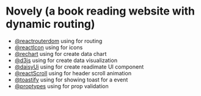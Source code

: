# Novely (a book reading website with dynamic routing)


- [@reactrouterdom](https://reactrouter.com/en/main) using for routing
- [@reactIcon](https://react-icons.github.io/react-icons/) using for icons
- [@rechart](https://recharts.org/en-US/) using for create data chart
- [@d3js](https://d3js.org/) using for create data visualization
- [@daisyUi](https://daisyui.com/) using for create readimate UI component
- [@reactScroll](https://www.npmjs.com/package/react-scroll) using for header scroll animation
- [@toastify](https://www.npmjs.com/package/react-toastify) using for showing toast for a event
- [@proptypes](https://www.npmjs.com/package/prop-types) using for prop validation